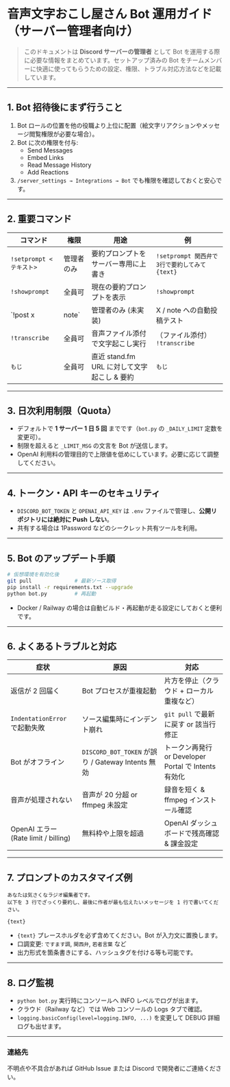 # 音声文字おこし屋さん Bot 運用ガイド（サーバー管理者向け）

> このドキュメントは **Discord サーバーの管理者** として Bot を運用する際に必要な情報をまとめています。セットアップ済みの Bot をチームメンバーに快適に使ってもらうための設定、権限、トラブル対応方法などを記載しています。

---

## 1. Bot 招待後にまず行うこと
1. Bot ロールの位置を他の役職より上位に配置（絵文字リアクションやメッセージ閲覧権限が必要な場合）。
2. Bot に次の権限を付与:  
   - Send Messages  
   - Embed Links  
   - Read Message History  
   - Add Reactions  
3. `/server_settings → Integrations → Bot` でも権限を確認しておくと安心です。

---

## 2. 重要コマンド
| コマンド | 権限 | 用途 | 例 |
|----------|------|------|----|
| `!setprompt <テキスト>` | 管理者のみ | 要約プロンプトをサーバー専用に上書き | `!setprompt 関西弁で3行で要約してみて {text}` |
| `!showprompt` | 全員可 | 現在の要約プロンプトを表示 | `!showprompt` |
| `!post x|note` | 管理者のみ (未実装) | X / note への自動投稿テスト | `!post x` |
| `!transcribe` | 全員可 | 音声ファイル添付で文字起こし実行 | （ファイル添付） `!transcribe` |
| `もじ` | 全員可 | 直近 stand.fm URL に対して文字起こし & 要約 | `もじ` |

---

## 3. 日次利用制限（Quota）
- デフォルトで **1 サーバー 1 日 5 回** までです（`bot.py` の `_DAILY_LIMIT` 定数を変更可）。
- 制限を超えると `_LIMIT_MSG` の文言を Bot が送信します。
- OpenAI 利用料の管理目的で上限値を低めにしています。必要に応じて調整してください。

---

## 4. トークン・API キーのセキュリティ
- `DISCORD_BOT_TOKEN` と `OPENAI_API_KEY` は `.env` ファイルで管理し、**公開リポジトリには絶対に Push しない**。
- 共有する場合は 1Password などのシークレット共有ツールを利用。

---

## 5. Bot のアップデート手順
```bash
# 仮想環境を有効化後
git pull              # 最新ソース取得
pip install -r requirements.txt --upgrade
python bot.py         # 再起動
```
- Docker / Railway の場合は自動ビルド・再起動が走る設定にしておくと便利です。

---

## 6. よくあるトラブルと対応
| 症状 | 原因 | 対応 |
|------|------|------|
| 返信が 2 回届く | Bot プロセスが重複起動 | 片方を停止（クラウド + ローカル重複など） |
| `IndentationError` で起動失敗 | ソース編集時にインデント崩れ | `git pull` で最新に戻す or 該当行修正 |
| Bot がオフライン | `DISCORD_BOT_TOKEN` が誤り / Gateway Intents 無効 | トークン再発行 or Developer Portal で Intents 有効化 |
| 音声が処理されない | 音声が 20 分超 or ffmpeg 未設定 | 録音を短く & ffmpeg インストール確認 |
| OpenAI エラー (Rate limit / billing) | 無料枠や上限を超過 | OpenAI ダッシュボードで残高確認 & 課金設定 |

---

## 7. プロンプトのカスタマイズ例
```text
あなたは気さくなラジオ編集者です。
以下を 3 行でざっくり要約し、最後に作者が最も伝えたいメッセージを 1 行で書いてください。

{text}
```
- `{text}` プレースホルダを必ず含めてください。Bot が入力文に置換します。
- 口調変更: `ですます調`, `関西弁`, `若者言葉` など
- 出力形式を箇条書きにする、ハッシュタグを付ける等も可能です。

---

## 8. ログ監視
- `python bot.py` 実行時にコンソールへ INFO レベルでログが出ます。
- クラウド（Railway など）では Web コンソールの Logs タブで確認。
- `logging.basicConfig(level=logging.INFO, ...)` を変更して DEBUG 詳細ログも出せます。

---

### 連絡先
不明点や不具合があれば GitHub Issue または Discord で開発者にご連絡ください。
